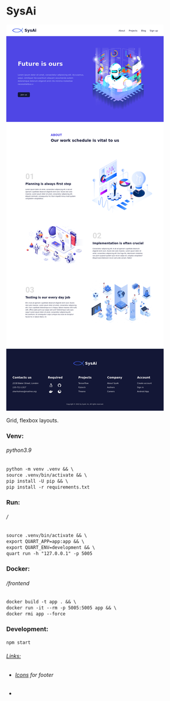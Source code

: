 # SysAi
![](image.png)

Grid, flexbox layouts.
### Venv: 
###### python3.9
```
python -m venv .venv && \
source .venv/bin/activate && \
pip install -U pip && \
pip install -r requirements.txt
```
### Run:
###### /
```
source .venv/bin/activate && \
export QUART_APP=app:app && \
export QUART_ENV=development && \
quart run -h "127.0.0.1" -p 5005
```
### Docker:
###### /frontend
```
docker build -t app . && \
docker run -it --rm -p 5005:5005 app && \
docker rmi app --force
```

### Development:
```bash
npm start
```

###### [Links:]()
+ ###### [Icons](https://ionic.io/ionicons) for footer
+ 